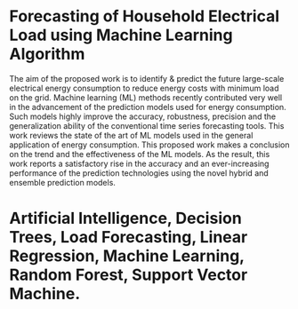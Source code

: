 # Forecasting of Household Electrical Load using Machine Learning Algorithm 

The aim of the proposed work is to identify & predict the future large-scale electrical energy consumption to reduce energy costs with minimum load on the grid. Machine learning (ML) methods recently contributed very well in the advancement of the prediction models used for energy consumption. Such models highly improve the accuracy, robustness, precision and the generalization ability of the conventional time series forecasting tools. This work reviews the state of the art of ML models used in the general application of energy consumption. This proposed work makes a conclusion on the trend and the effectiveness of the ML models. As the result, this work reports a satisfactory rise in the accuracy and an ever-increasing performance of the prediction technologies using the novel hybrid and ensemble prediction models.


<h1>Artificial Intelligence, Decision Trees, Load Forecasting, Linear Regression, Machine Learning, Random Forest, Support Vector Machine. </h1>
